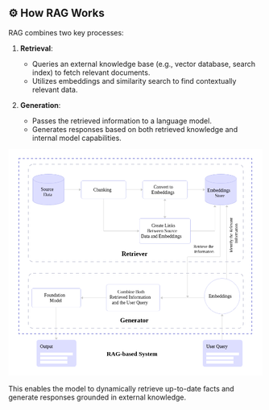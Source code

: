 ## ⚙️ How RAG Works
RAG combines two key processes:

1. **Retrieval**: 
   - Queries an external knowledge base (e.g., vector database, search index) to fetch relevant documents.
   - Utilizes embeddings and similarity search to find contextually relevant data.

2. **Generation**:
   - Passes the retrieved information to a language model.
   - Generates responses based on both retrieved knowledge and internal model capabilities.

![RAG-phases](../assets/RAG-phases.png)

This enables the model to dynamically retrieve up-to-date facts and generate responses grounded in external knowledge.
